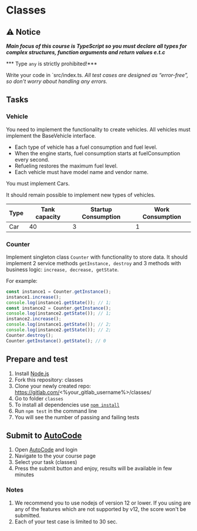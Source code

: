 # Classes

## ⚠ Notice
***Main focus of this course is TypeScript so you must declare all types for complex structures, function arguments and return values e.t.c***

*** Type `any` is strictly prohibited!***

Write your code in `src/index.ts.
*All test cases are designed as “error-free”, so don't worry about handling any errors.*

## Tasks

### Vehicle
You need to implement the functionality to create vehicles.
All vehicles must implement the BaseVehicle interface.
- Each type of vehicle has a fuel consumption and fuel level.
- When the engine starts, fuel consumption starts at fuelConsumption every second.
- Refueling restores the maximum fuel level.
- Each vehicle must have model name and vendor name.

You must implement Cars.

It should remain possible to implement new types of vehicles.

| Type  | Tank capacity | Startup Consumption | Work Consumption |
| ----- | ------------- | ------------------- | ---------------- |
| Car   | 40            | 3                   | 1                |

### Counter
Implement singleton class `Counter` with functionality to store data.
It should implement 2 service methods `getInstance, destroy` 
and 3 methods with business logic: `increase, decrease, getState`.

For example:
```typescript
const instance1 = Counter.getInstance();
instance1.increase();
console.log(instance1.getState()); // 1;
const instance2 = Counter.getInstance();
console.log(instance2.getState()); // 1;
instance2.increase();
console.log(instance1.getState()); // 2;
console.log(instance2.getState()); // 2;
Counter.destroy();
Counter.getInstance().getState(); // 0
```

## Prepare and test
1. Install [Node.js](https://nodejs.org/en/download/)   
2. Fork this repository: classes
3. Clone your newly created repo: https://gitlab.com/<%your_gitlab_username%>/classes/  
4. Go to folder `classes`  
5. To install all dependencies use [`npm install`](https://docs.npmjs.com/cli/install)  
6. Run `npm test` in the command line  
7. You will see the number of passing and failing tests

## Submit to [AutoCode](https://autocode.lab.epam.com/)
1. Open [AutoCode](https://autocode.lab.epam.com/) and login
2. Navigate to the your course page
3. Select your task (classes)
4. Press the submit button and enjoy, results will be available in few minutes

### Notes
1. We recommend you to use nodejs of version 12 or lower. If you using are any of the features which are not supported by v12, the score won't be submitted.
2. Each of your test case is limited to 30 sec.
